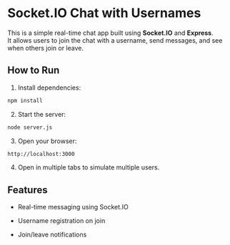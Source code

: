 # Socket.IO Chat with Usernames

This is a simple real-time chat app built using **Socket.IO** and **Express**.  
It allows users to join the chat with a username, send messages, and see when others join or leave.

## How to Run

1. Install dependencies:
```bash
npm install
```

2. Start the server:
```bash
node server.js
```

3. Open your browser:
```bash
http://localhost:3000
```

4. Open in multiple tabs to simulate multiple users.

## Features

- Real-time messaging using Socket.IO

- Username registration on join

- Join/leave notifications

